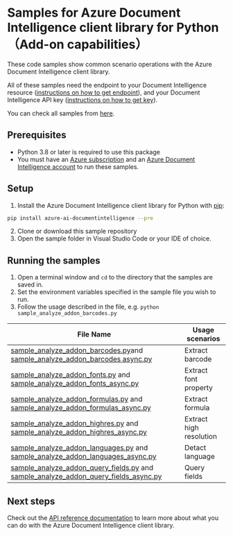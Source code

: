 

# Samples for Azure Document Intelligence client library for Python（Add-on capabilities）

These code samples show common scenario operations with the Azure Document Intelligence client library.

All of these samples need the endpoint to your Document Intelligence resource ([instructions on how to get endpoint][get-endpoint-instructions]), and your Document Intelligence API key ([instructions on how to get key][get-key-instructions]).

You can check all samples from [here][sample_path].

## Prerequisites
* Python 3.8 or later is required to use this package
* You must have an [Azure subscription][azure_subscription] and an
[Azure Document Intelligence account][azure_document_intelligence_account] to run these samples.

## Setup

1. Install the Azure Document Intelligence client library for Python with [pip][pip]:

```bash
pip install azure-ai-documentintelligence --pre
```

2. Clone or download this sample repository
3. Open the sample folder in Visual Studio Code or your IDE of choice.

## Running the samples

1. Open a terminal window and `cd` to the directory that the samples are saved in.
2. Set the environment variables specified in the sample file you wish to run.
3. Follow the usage described in the file, e.g. `python sample_analyze_addon_barcodes.py`

|File Name|**Usage scenarios**|
|----------------|-------------|
|[sample_analyze_addon_barcodes.py](sample_analyze_addon_barcodes.py)and [sample_analyze_addon_barcodes async.py](sample_analyze_addon_barcodes_async.py)|Extract barcode|
|[sample_analyze_addon_fonts.py](sample_analyze_addon_fonts.py) and [sample_analyze_addon_fonts_async.py](sample_analyze_addon_fonts_async.py)|Extract font property|
|[sample_analyze_addon_formulas.py](sample_analyze_addon_formulas.py) and [sample_analyze_addon_formulas_async.py](sample_analyze_addon_formulas_async.py)|Extract formula|
|[sample_analyze_addon_highres.py](sample_analyze_addon_highres.py) and [sample_analyze_addon_highres_async.py](sample_analyze_addon_highres_async.py)|Extract high resolution|
|[sample_analyze_addon_languages.py](sample_analyze_addon_languages.py) and [sample_analyze_addon_languages_async.py](sample_analyze_addon_languages_async.py)|Detact language|
|[sample_analyze_addon_query_fields.py](sample_analyze_addon_query_fields.py) and [sample_analyze_addon_query_fields_async.py](sample_analyze_addon_query_fields_async.py)|Query fields|


## Next steps

Check out the [API reference documentation][python-di-ref-docs] to learn more about
what you can do with the Azure Document Intelligence client library.


[azure_identity]: https://github.com/Azure/azure-sdk-for-python/tree/main/sdk/identity/azure-identity

[pip]: https://pypi.org/project/pip/
[azure_subscription]: https://azure.microsoft.com/free/
[azure_document_intelligence_account]: https://docs.microsoft.com/azure/cognitive-services/cognitive-services-apis-create-account?tabs=singleservice%2Cwindows
[azure_identity_pip]: https://pypi.org/project/azure-identity/
[python-di-ref-docs]: https://aka.ms/azsdk/python/documentintelligence/docs
[get-endpoint-instructions]: https://github.com/Azure/azure-sdk-for-python/blob/main/sdk/documentintelligence/azure-ai-documentintelligence/README.md#get-the-endpoint
[get-key-instructions]: https://github.com/Azure/azure-sdk-for-python/blob/main/sdk/documentintelligence/azure-ai-documentintelligence/README.md#get-the-api-key
[changelog]: https://github.com/Azure/azure-sdk-for-python/blob/main/sdk/documentintelligence/azure-ai-documentintelligence/CHANGELOG.md


[sample_path]: https://github.com/Azure/azure-sdk-for-python/blob/main/sdk/documentintelligence/azure-ai-documentintelligence/samples

